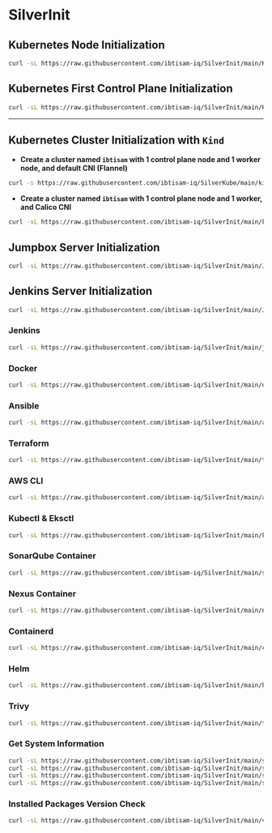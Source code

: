 # SilverInit

## Kubernetes Node Initialization

```bash
curl -sL https://raw.githubusercontent.com/ibtisam-iq/SilverInit/main/K8s-Node-Init.sh | sudo bash
```

## Kubernetes First Control Plane Initialization

```bash
curl -sL https://raw.githubusercontent.com/ibtisam-iq/SilverInit/main/K8s-Control-Plane-Init.sh | sudo bash
```
---

## Kubernetes Cluster Initialization with `Kind`

- **Create a cluster named `ibtisam` with 1 control plane node and 1 worker node, and default CNI (Flannel)**
```bash
curl -s https://raw.githubusercontent.com/ibtisam-iq/SilverKube/main/kind-config-file.yaml | kind create cluster --config -
```

- **Create a cluster named `ibtisam` with 1 control plane node and 1 worker, and Calico CNI**

```bash
curl -sL https://raw.githubusercontent.com/ibtisam-iq/SilverInit/main/k8s-kind-calico.sh | sudo bash
```

## Jumpbox Server Initialization

```bash
curl -sL https://raw.githubusercontent.com/ibtisam-iq/SilverInit/main/Jumpbox.sh | sudo bash
```

## Jenkins Server Initialization

```bash
curl -sL https://raw.githubusercontent.com/ibtisam-iq/SilverInit/main/Jenkins-Server.sh | sudo bash
```

### Jenkins

```bash
curl -sL https://raw.githubusercontent.com/ibtisam-iq/SilverInit/main/jenkins-setup.sh | sudo bash
```

### Docker

```bash
curl -sL https://raw.githubusercontent.com/ibtisam-iq/SilverInit/main/docker-setup.sh | sudo bash
```

### Ansible

```bash
curl -sL https://raw.githubusercontent.com/ibtisam-iq/SilverInit/main/ansible-setup.sh | sudo bash
```

### Terraform

```bash
curl -sL https://raw.githubusercontent.com/ibtisam-iq/SilverInit/main/terraform-setup.sh | sudo bash
```

### AWS CLI

```bash
curl -sL https://raw.githubusercontent.com/ibtisam-iq/SilverInit/main/aws-cli-conf.sh | sudo bash
```

### Kubectl & Eksctl

```bash
curl -sL https://raw.githubusercontent.com/ibtisam-iq/SilverInit/main/kubectl-and-eksctl.sh | sudo bash
```

### SonarQube Container

```bash
curl -sL https://raw.githubusercontent.com/ibtisam-iq/SilverInit/main/sonarqube-cont.sh | sudo bash
```

### Nexus Container

```bash
curl -sL https://raw.githubusercontent.com/ibtisam-iq/SilverInit/main/nexus-cont.sh | sudo bash
```

### Containerd

```bash
curl -sL https://raw.githubusercontent.com/ibtisam-iq/SilverInit/main/containerd-setup.sh | sudo bash
```

### Helm

```bash
curl -sL https://raw.githubusercontent.com/ibtisam-iq/SilverInit/main/helm-setup.sh | sudo bash
```

### Trivy

``` bash
curl -sL https://raw.githubusercontent.com/ibtisam-iq/SilverInit/main/trivy-setup.sh | sudo bash
```

### Get System Information

```bash
curl -sL https://raw.githubusercontent.com/ibtisam-iq/SilverInit/main/sys-info-and-update.sh | sudo bash
curl -sL https://raw.githubusercontent.com/ibtisam-iq/SilverInit/main/sys-info-and-update.sh | sudo bash -s -- -q
curl -sL https://raw.githubusercontent.com/ibtisam-iq/SilverInit/main/sys-info-and-update.sh | sudo bash -s -- --no-update
curl -sL https://raw.githubusercontent.com/ibtisam-iq/SilverInit/main/sys-info-and-update.sh | sudo bash -s -- -h
```

### Installed Packages Version Check

```bash
curl -sL https://raw.githubusercontent.com/ibtisam-iq/SilverInit/main/version-check.sh | sudo bash
```
